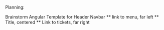 Planning:

Brainstorm Angular Template for Header
Navbar 
 ** link to menu, far left
 ** Title, centered
 ** Link to tickets, far right
